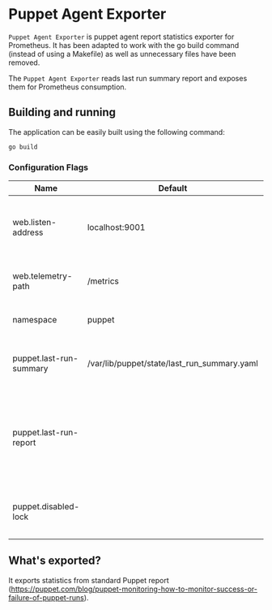 # Puppet Agent Exporter

`Puppet Agent Exporter` is puppet agent report statistics exporter for Prometheus. It has been adapted to work with the go build command (instead of using a Makefile) as well as unnecessary files have been removed.

The `Puppet Agent Exporter` reads last run summary report and exposes them for Prometheus consumption.

## Building and running

The application can be easily built using the following command:

```
go build
```

### Configuration Flags

Name                    | Default                                     | Description
----------------------- | ------------------------------------------- | -----------
web.listen-address      | localhost:9001                              | Address on which to expose metrics and web interface.
web.telemetry-path      | /metrics                                    | Path under which to expose metrics.
namespace               | puppet                                      | The namespace of metrics.
puppet.last-run-summary | /var/lib/puppet/state/last_run_summary.yaml | Path to the puppet's last run summary report.
puppet.last-run-report  |                                             | Path to the puppet's last run full report - need only if you want to get info from full report.
puppet.disabled-lock    |                                             | Path to the puppet's agent disabled lock-file.

## What's exported?
It exports statistics from standard Puppet report (https://puppet.com/blog/puppet-monitoring-how-to-monitor-success-or-failure-of-puppet-runs).

